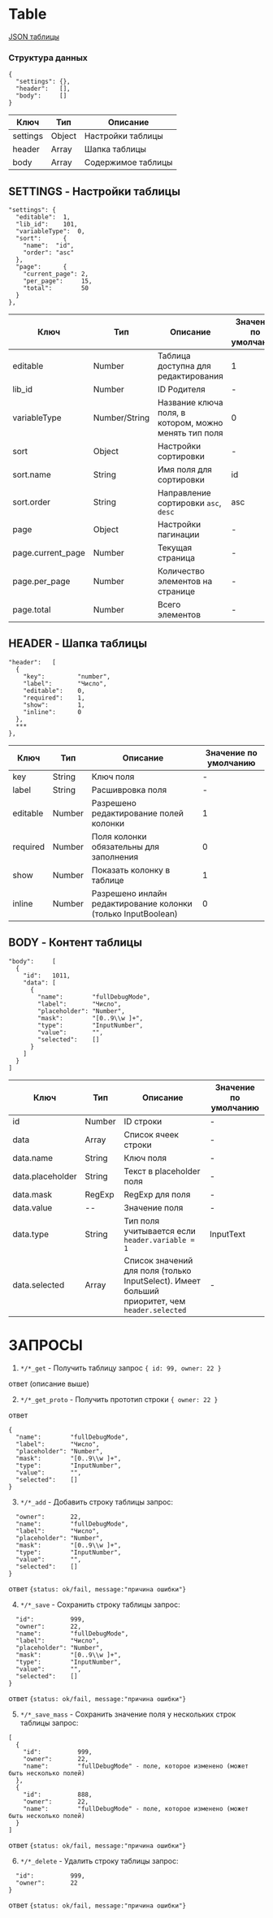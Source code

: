 # Table 

 [JSON таблицы](Table.json)
### Структура данных
```
{
  "settings": {},
  "header":   [],
  "body":     []
}
```
| Ключ | Тип | Описание | 
|---|---|---|
| settings | Object | Настройки таблицы |
| header | Array | Шапка таблицы |
| body | Array | Содержимое таблицы |

## SETTINGS - Настройки таблицы 
```
"settings": {
  "editable":  1,
  "lib_id":    101,
  "variableType":  0,
  "sort":      {
    "name":  "id",
    "order": "asc"
  },
  "page":      {
    "current_page": 2,
    "per_page":     15,
    "total":        50
  }
},
```

| Ключ | Тип | Описание | Значение по умолчанию |
|---|---|---|---|
| editable | Number | Таблица доступна для редактирования | 1 |
| lib_id | Number | ID Родителя | - |
| variableType | Number/String | Название ключа поля, в котором, можно менять тип поля | 0 |
| sort | Object | Настройки сортировки | - |
| sort.name | String | Имя поля для сортировки | id |
| sort.order | String | Направление сортировки `asc`, `desc` | asc |
| page | Object | Настройки пагинации | - |
| page.current_page | Number | Текущая страница | - |
| page.per_page | Number | Количество элементов на странице | - |
| page.total | Number | Всего элементов | - |

## HEADER - Шапка таблицы 
```
"header":   [
  {
    "key":         "number",
    "label":       "Число",
    "editable":    0,
    "required":    1,
    "show":        1,
    "inline":      0
  },
  ***
},
```
| Ключ | Тип | Описание | Значение по умолчанию |
|---|---|---|---|
| key | String | Ключ поля | - |
| label | String | Расшивровка поля | - |
| editable | Number | Разрешено редактирование полей колонки | 1 |
| required | Number | Поля колонки обязательны для заполнения | 0 |
| show | Number | Показать колонку в таблице | 1 |
| inline | Number | Разрешено инлайн редактирование колонки (только InputBoolean) | 0 |

## BODY - Контент таблицы 
```
"body":     [
  {
    "id":   1011,
    "data": [
      {
        "name":        "fullDebugMode",
        "label":       "Число",
        "placeholder": "Number",
        "mask":        "[0..9\\w ]+",
        "type":        "InputNumber",
        "value":       "",
        "selected":    []
      }
    ]
  }
]
```
| Ключ | Тип | Описание | Значение по умолчанию |
|---|---|---|---|
| id | Number | ID строки | - |
| data | Array | Список ячеек строки | - |
| data.name | String | Ключ поля | - |
| data.placeholder | String | Текст в placeholder поля  | - |
| data.mask | RegExp | RegExp для поля | - |
| data.value | -- | Значение поля | - |
| data.type | String | Тип поля учитывается если `header.variable = 1` | InputText |
| data.selected | Array | Список значений для поля (только InputSelect). Имеет больший приоритет, чем `header.selected` | - |

# ЗАПРОСЫ

1. `*/*_get` - Получить таблицу
запрос 
```{ id: 99, owner: 22 }```

ответ (описание выше)

2. `*/*_get_proto` - Получить прототип строки
```{ owner: 22 }```

ответ
```
{
  "name":        "fullDebugMode",
  "label":       "Число",
  "placeholder": "Number",
  "mask":        "[0..9\\w ]+",
  "type":        "InputNumber",
  "value":       "",
  "selected":    []
}
```

3. `*/*_add` - Добавить строку таблицы
запрос:
```{
  "owner":       22,
  "name":        "fullDebugMode",
  "label":       "Число",
  "placeholder": "Number",
  "mask":        "[0..9\\w ]+",
  "type":        "InputNumber",
  "value":       "",
  "selected":    []
}
```
ответ 
```{status: ok/fail, message:"причина ошибки"}```

4. `*/*_save` - Сохранить строку таблицы
запрос:
```{
  "id":          999,
  "owner":       22,
  "name":        "fullDebugMode",
  "label":       "Число",
  "placeholder": "Number",
  "mask":        "[0..9\\w ]+",
  "type":        "InputNumber",
  "value":       "",
  "selected":    []
}
```
ответ 
```{status: ok/fail, message:"причина ошибки"}```


5. `*/*_save_mass` - Сохранить значение поля у нескольких строк таблицы 
запрос:
```
[
  {
    "id":          999,
    "owner":       22,
    "name":        "fullDebugMode" - поле, которое изменено (может быть несколько полей)
  },
  {
    "id":          888,
    "owner":       22,
    "name":        "fullDebugMode" - поле, которое изменено (может быть несколько полей)
  }
]
```
ответ 
```{status: ok/fail, message:"причина ошибки"}```

6. `*/*_delete` - Удалить строку таблицы
запрос:
```{
  "id":          999,
  "owner":       22
}
```
ответ 
```{status: ok/fail, message:"причина ошибки"}```
